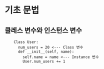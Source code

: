 # 기초 문법

## 클레스 변수와 인스턴스 변수

        Class User:
          num_users = 20 <--- Class 변수
          def __init__(self, name):
            self.name = name <--- Instance 변수
            User.num_users += 1
